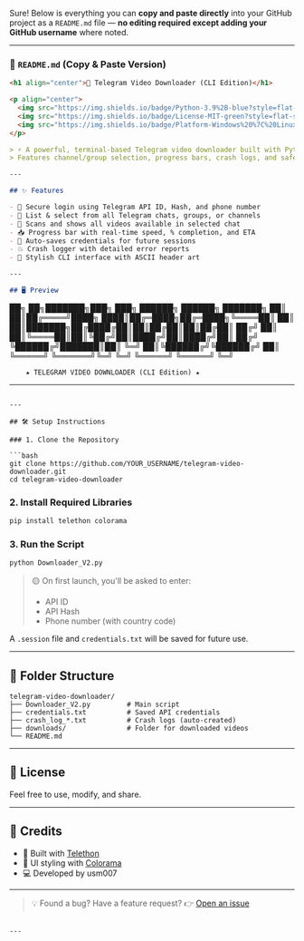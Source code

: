 Sure! Below is everything you can **copy and paste directly** into your GitHub project as a `README.md` file — **no editing required except adding your GitHub username** where noted.

---

### 📄 `README.md` (Copy & Paste Version)

```markdown
<h1 align="center">🎥 Telegram Video Downloader (CLI Edition)</h1>

<p align="center">
  <img src="https://img.shields.io/badge/Python-3.9%2B-blue?style=flat-square" />
  <img src="https://img.shields.io/badge/License-MIT-green?style=flat-square" />
  <img src="https://img.shields.io/badge/Platform-Windows%20%7C%20Linux%20%7C%20Mac-orange?style=flat-square" />
</p>

> ⚡ A powerful, terminal-based Telegram video downloader built with Python & Telethon.  
> Features channel/group selection, progress bars, crash logs, and safe login.

---

## ✨ Features

- 🔐 Secure login using Telegram API ID, Hash, and phone number  
- 📁 List & select from all Telegram chats, groups, or channels  
- 📼 Scans and shows all videos available in selected chat  
- 📥 Progress bar with real-time speed, % completion, and ETA  
- 🧠 Auto-saves credentials for future sessions  
- 💥 Crash logger with detailed error reports  
- 🎨 Stylish CLI interface with ASCII header art  

---

## 🖥 Preview

```

██╗   ██╗███████╗███╗   ███╗ ██████╗  ██████╗ ███████╗
██║   ██║██╔════╝████╗ ████║██╔═████╗██╔═████╗╚════██║
██║   ██║███████╗██╔████╔██║██║██╔██║██║██╔██║    ██╔╝
██║   ██║╚════██║██║╚██╔╝██║████╔╝██║████╔╝██║   ██╔╝
╚██████╔╝███████║██║ ╚═╝ ██║╚██████╔╝╚██████╔╝   ██║
╚═════╝ ╚══════╝╚═╝     ╚═╝ ╚═════╝  ╚═════╝    ╚═╝

```
    ★ TELEGRAM VIDEO DOWNLOADER (CLI Edition) ★
```

---

````

---

## 🛠️ Setup Instructions

### 1. Clone the Repository

```bash
git clone https://github.com/YOUR_USERNAME/telegram-video-downloader.git
cd telegram-video-downloader
````

### 2. Install Required Libraries

```bash
pip install telethon colorama
```

### 3. Run the Script

```bash
python Downloader_V2.py
```

> 🟡 On first launch, you'll be asked to enter:
>
> * API ID
> * API Hash
> * Phone number (with country code)

A `.session` file and `credentials.txt` will be saved for future use.

---

## 📂 Folder Structure

```
telegram-video-downloader/
├── Downloader_V2.py         # Main script
├── credentials.txt          # Saved API credentials
├── crash_log_*.txt          # Crash logs (auto-created)
├── downloads/               # Folder for downloaded videos
└── README.md
```

---

## 📄 License
Feel free to use, modify, and share.

---

## 🙌 Credits

* 🧠 Built with [Telethon](https://github.com/LonamiWebs/Telethon)
* 🎨 UI styling with [Colorama](https://pypi.org/project/colorama/)
* 💻 Developed by usm007
---

> 💡 Found a bug? Have a feature request?
> 👉 [Open an issue](https://github.com/usm007/telegram-video-downloader/issues)

```

---

